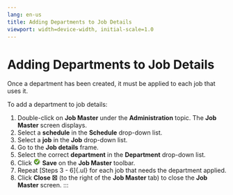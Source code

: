 ```yaml
---
lang: en-us
title: Adding Departments to Job Details
viewport: width=device-width, initial-scale=1.0
---
```


#  Adding Departments to Job Details

Once a department has been created, it must be applied to each job that
uses it.

To add a department to job details:

1.  Double-click on **Job Master** under the **Administration** topic.
    The **Job Master** screen displays.
2.  Select a **schedule** in the **Schedule** drop-down list.
3.  Select a **job** in the **Job** drop-down list.
4.  Go to the **Job details** frame.
5.  Select the correct **department** in the **Department** drop-down
    list.
6.  Click ![Save     icon](../../../Resources/Images/EM/EMsave.png "Save icon") **Save**
    on the **Job Master** toolbar.
7.  Repeat [Steps 3 - 6]{.ul} for each job that needs the department
    applied.
8.  Click **Close ☒** (to the right of the **Job Master** tab) to close
    the **Job Master** screen.
:::

 

